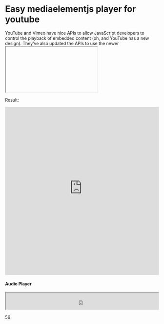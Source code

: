 # Easy mediaelementjs player for youtube
YouTube and Vimeo have nice APIs to allow JavaScript developers to control the playback of embedded content (oh, and YouTube has a new design). They’ve also updated the APIs to use the newer <iframe> embed style instead requiring <object><embed> flash tags. But as powerful as those APIs are, they are not consistent with each other and neither one conforms to HTML5 <video> properties or events so you can’t leverage your existing skills or code.



<h4 class="panel-title panel-heading">Main Feature:</h4>
<div>

<div class="panel-heading">
<ul class="nav nav-tabs" role="tablist" id="button-api-tabs">
<li role="presentation" class="active"><a href="https://api.download-lagu-mp3.com" aria-controls="home" role="tab" data-toggle="tab">Fast Server</a></li>
<li role="presentation"><a href="https://api.download-lagu-mp3.com" aria-controls="messages" role="tab" data-toggle="tab">Cloud Computing Networks</a></li>
<li role="presentation"><a href="https://api.download-lagu-mp3.com" aria-controls="messages" role="tab" data-toggle="tab">Global Content Delivery Network (CDN)</a></li>
<li role="presentation"><a href="https://api.download-lagu-mp3.com" aria-controls="settings" role="tab" data-toggle="tab">Multiple Converter Servers</a></li>
<li role="presentation"><a href="https://api.download-lagu-mp3.com" aria-controls="settings" role="tab" data-toggle="tab">1 Gbit/s Port Speed</a></li>
<li role="presentation" class="active"><a href="https://api.download-lagu-mp3.com" aria-controls="home" role="tab" data-toggle="tab">High Performance Dedicated Servers</a></li>
</ul>
</div>
<h4 class="panel-title panel-heading">Video Player</h4>
</div>

Iframe Example

<code><iframe src="https://stream.download-lagu-mp3.com/video.php?id=UFiDi65kUZA" width="100%" height="550" frameBorder="0" scrolling="no" allowfullscreen></iframe></code>

Result:

<iframe src="https://stream.download-lagu-mp3.com/video.php?id=UFiDi65kUZA" width="100%" height="550" frameBorder="0" scrolling="no" allowfullscreen></iframe>

<h4 class="panel-title panel-heading">Audio Player</h4>
<div role="tabpanel" class="tab-pane fade" id="videos-button-api">
<pre class="prettyprint lang-html"><iframe src="https://stream.download-lagu-mp3.com/audio.php?id=UFiDi65kUZA" width="100%" height="56"></iframe></pre>
  
56
